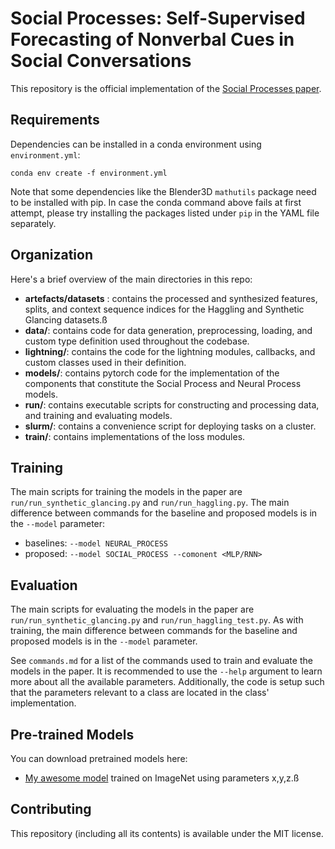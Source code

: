 # Social Processes: Self-Supervised Forecasting of Nonverbal Cues in Social Conversations

This repository is the official implementation of the [Social Processes paper](https://openreview.net/forum?id=qcjOWDHAc4J).

## Requirements

Dependencies can be installed in a conda environment using `environment.yml`:

```setup
conda env create -f environment.yml
```

Note that some dependencies like the Blender3D `mathutils` package need to be installed with pip. In case the conda command above fails at first attempt, please try installing the packages listed under `pip` in the YAML file separately.

## Organization

Here's a brief overview of the main directories in this repo:

- **artefacts/datasets** : contains the processed and synthesized features, splits, and context sequence indices for the Haggling and Synthetic Glancing datasets.ß
- **data/**: contains code for data generation, preprocessing, loading, and custom type definition used throughout the codebase.
- **lightning/**: contains the code for the lightning modules, callbacks, and custom classes used in their definition.
- **models/**: contains pytorch code for the implementation of the components that constitute the Social Process and Neural Process models.
- **run/**: contains executable scripts for constructing and processing data, and training and evaluating models.
- **slurm/**: contains a convenience script for deploying tasks on a cluster.
- **train/**: contains implementations of the loss modules.


## Training

The main scripts for training the models in the paper are `run/run_synthetic_glancing.py` and `run/run_haggling.py`. The main difference between commands for the baseline and proposed models is in the `--model` parameter:

- baselines: `--model NEURAL_PROCESS`
- proposed: `--model SOCIAL_PROCESS --comonent <MLP/RNN>`

## Evaluation

The main scripts for evaluating the models in the paper are `run/run_synthetic_glancing.py` and `run/run_haggling_test.py`. As with training, the main difference between commands for the baseline and proposed models is in the `--model` parameter.

See `commands.md` for a list of the commands used to train and evaluate the models in the paper. It is recommended to use the `--help` argument to learn more about all
the available parameters. Additionally, the code is setup such that the parameters
relevant to a class are located in the class' implementation.

## Pre-trained Models

You can download pretrained models here:

- [My awesome model](https://drive.google.com/mymodel.pth) trained on ImageNet using parameters x,y,z.ß

## Contributing

This repository (including all its contents) is available under the MIT license.

